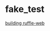 # fake_test

[building ruffle-web](/ruffle-rs/ruffle/blob/master/web/README.md#building-from-source)
